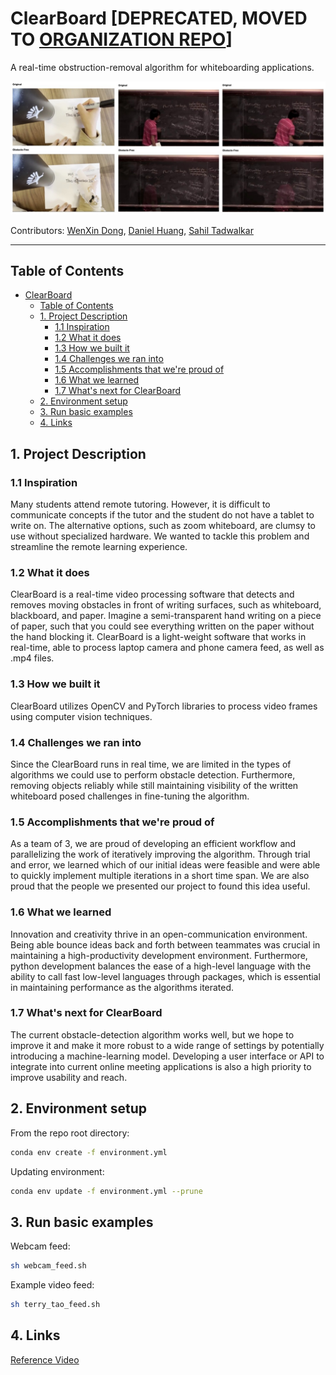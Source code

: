 # ClearBoard [DEPRECATED, MOVED TO [ORGANIZATION REPO](https://github.com/clear-board/clear-board)]

A real-time obstruction-removal algorithm for whiteboarding applications.

![image](images/image.jpg)

Contributors: [WenXin Dong](https://github.com/WenXinDong2018), [Daniel Huang](https://github.com/pi314ever), [Sahil Tadwalkar](https://github.com/stadwalkar)

---

## Table of Contents

<!-- @import "[TOC]" {cmd="toc" depthFrom=1 depthTo=6 orderedList=false} -->

<!-- code_chunk_output -->

- [ClearBoard](#clearboard)
  - [Table of Contents](#table-of-contents)
  - [1. Project Description](#1-project-description)
    - [1.1 Inspiration](#11-inspiration)
    - [1.2 What it does](#12-what-it-does)
    - [1.3 How we built it](#13-how-we-built-it)
    - [1.4 Challenges we ran into](#14-challenges-we-ran-into)
    - [1.5 Accomplishments that we're proud of](#15-accomplishments-that-were-proud-of)
    - [1.6 What we learned](#16-what-we-learned)
    - [1.7 What's next for ClearBoard](#17-whats-next-for-clearboard)
  - [2. Environment setup](#2-environment-setup)
  - [3. Run basic examples](#3-run-basic-examples)
  - [4. Links](#4-links)

<!-- /code_chunk_output -->
## 1. Project Description

### 1.1 Inspiration

Many students attend remote tutoring. However, it is difficult to communicate concepts if the tutor and the student do not have a tablet to write on. The alternative options, such as zoom whiteboard, are clumsy to use without specialized hardware. We wanted to tackle this problem and streamline the remote learning experience.

### 1.2 What it does

ClearBoard is a real-time video processing software that detects and removes moving obstacles in front of writing surfaces, such as whiteboard, blackboard, and paper. Imagine a semi-transparent hand writing on a piece of paper, such that you could see everything written on the paper without the hand blocking it. ClearBoard is a light-weight software that works in real-time, able to process laptop camera and phone camera feed, as well as .mp4 files.

### 1.3 How we built it

ClearBoard utilizes OpenCV and PyTorch libraries to process video frames using computer vision techniques.

### 1.4 Challenges we ran into

Since the ClearBoard runs in real time, we are limited in the types of algorithms we could use to perform obstacle detection. Furthermore, removing objects reliably while still maintaining visibility of the written whiteboard posed challenges in fine-tuning the algorithm.

### 1.5 Accomplishments that we're proud of

As a team of 3, we are proud of developing an efficient workflow and parallelizing the work of iteratively improving the algorithm. Through trial and error, we learned which of our initial ideas were feasible and were able to quickly implement multiple iterations in a short time span. We are also proud that the people we presented our project to found this idea useful.

### 1.6 What we learned

Innovation and creativity thrive in an open-communication environment. Being able bounce ideas back and forth between teammates was crucial in maintaining a high-productivity development environment. Furthermore, python development balances the ease of a high-level language with the ability to call fast low-level languages through packages, which is essential in maintaining performance as the algorithms iterated.

### 1.7 What's next for ClearBoard

The current obstacle-detection algorithm works well, but we hope to improve it and make it more robust to a wide range of settings by potentially introducing a machine-learning model. Developing a user interface or API to integrate into current online meeting applications is also a high priority to improve usability and reach.

## 2. Environment setup

From the repo root directory:

```sh
conda env create -f environment.yml
```

Updating environment:

```sh
conda env update -f environment.yml --prune
```

## 3. Run basic examples

Webcam feed:

```sh
sh webcam_feed.sh
```

Example video feed:
```sh
sh terry_tao_feed.sh
```

## 4. Links

[Reference Video](https://www.youtube.com/watch?v=pp06oGD4m00)
